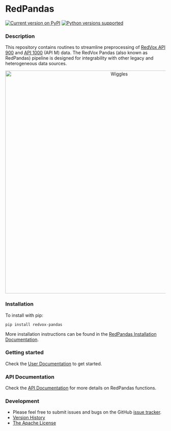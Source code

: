 # RedPandas

[![Current version on PyPI](https://img.shields.io/badge/pypi-v1.2.5-blue)](https://pypi.org/project/redvox-pandas/)
[![Python versions supported](https://img.shields.io/badge/python-3.6+%20-blue)]()

### Description

This repository contains routines to streamline preprocessing of [RedVox API 900](https://bitbucket.org/redvoxhi/redvox-protobuf-api/src/master/) 
and [API 1000](https://github.com/RedVoxInc/redvox-api-1000) (API M) data.
The RedVox Pandas (also known as RedPandas) pipeline is designed for integrability with other legacy and heterogeneous data sources.

<p align="center">
<img src="https://github.com/RedVoxInc/redpandas/blob/master/docs/redpandas/img/cover_fig.png?raw=true" alt="Wiggles" width="700">
</p>

### Installation 

To install with pip:
```shell
pip install redvox-pandas
```

More installation instructions can be found in the [RedPandas Installation Documentation](https://github.com/RedVoxInc/redpandas/blob/master/docs/redpandas/installation.md).

### Getting started

Check the [User Documentation](https://github.com/RedVoxInc/redpandas/blob/master/docs/redpandas/using_redpandas.md#how-to-use-redpandas) to get started.

### API Documentation

Check the [API Documentation](https://redvoxinc.github.io/redpandas/) for more details on RedPandas functions.


### Development

- Please feel free to submit issues and bugs on the GitHub [issue tracker](https://github.com/RedVoxInc/redpandas/issues).
- [Version History](https://github.com/RedVoxInc/redpandas/blob/master/docs/CHANGELOG.md)
- [The Apache License](https://github.com/RedVoxInc/redpandas/blob/master/LICENSE)

